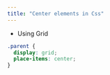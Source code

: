 ```yaml
---
title: "Center elements in Css"
---
```


- Using Grid
```css
.parent {
  display: grid;
  place-items: center;
}
```
